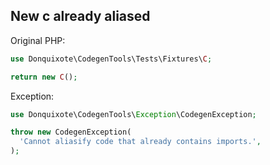 ## New c already aliased

Original PHP:

```php
use Donquixote\CodegenTools\Tests\Fixtures\C;

return new C();
```

Exception:

```php
use Donquixote\CodegenTools\Exception\CodegenException;

throw new CodegenException(
  'Cannot aliasify code that already contains imports.',
);
```
